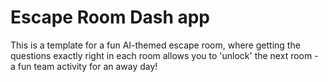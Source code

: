 # Escape Room Dash app

This is a template for a fun AI-themed escape room, where getting the questions exactly right in each room allows you to 'unlock' the next room - a fun team activity for an away day!
